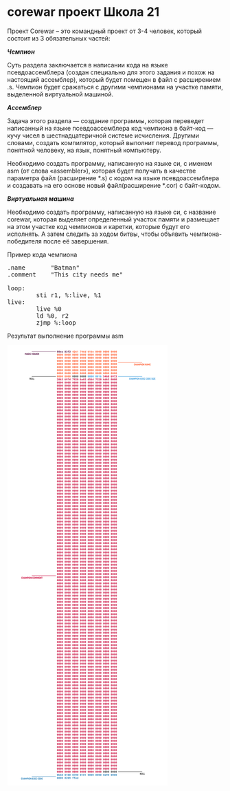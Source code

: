 # corewar проект Школа 21

Проект Corewar – это командный проект от 3-4 человек, который состоит из 3 обязательных частей:

***Чемпион***

Суть раздела заключается в написании кода на языке псевдоассемблера (создан специально для этого задания и похож на настоящий ассемблер), который будет помещен в файл с расширением .s. Чемпион будет сражаться с другими чемпионами на участке памяти, выделенной виртуальной машиной.

***Ассемблер***

Задача этого раздела — создание программы, которая переведет написанный на языке псевдоассемблера код чемпиона в байт-код — кучу чисел в шестнадцатеричной системе исчисления. Другими словами, создать компилятор, который выполнит перевод программы, понятной человеку, на язык, понятный компьютеру.

Необходимо создать программу, написанную на языке си, с именем asm (от слова «assembler»), которая будет получать в качестве параметра файл (расширение *.s) с кодом на языке псевдоассемблера и создавать на его основе новый файл(расширение *.cor)  с байт-кодом.

***Виртуальная машина***

Необходимо создать программу, написанную на языке си, с название corewar, которая выделяет определенный участок памяти и размещает на этом участке код чемпионов и каретки, которые будут его исполнять. А затем следить за ходом битвы, чтобы объявить чемпиона-победителя после её завершения.

Пример кода чемпиона
<pre>
.name       "Batman"  
.comment    "This city needs me"  

loop:  
        sti r1, %:live, %1  
live:  
        live %0  
        ld %0, r2  
        zjmp %:loop  
</pre>
Результат выполнение программы asm

![Пример](https://github.com/Timur17/coreware/blob/master/bytecode.png)

